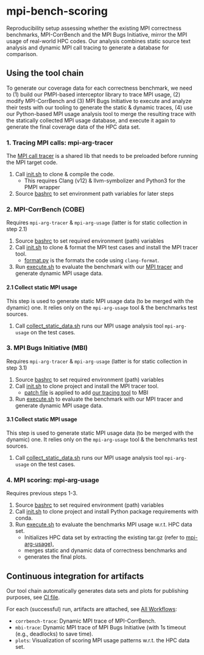 # mpi-bench-scoring

Reproducibility setup assessing whether the existing MPI correctness benchmarks, MPI-CorrBench and the MPI Bugs
Initiative, mirror the MPI usage of real-world HPC codes.
Our analysis combines static source text analysis and dynamic MPI call tracing to generate a database for comparison.

## Using the tool chain

To generate our coverage data for each correctness benchmark, we
need to (1) build our PMPI-based interceptor library to trace MPI
usage, (2) modify MPI-CorrBench and (3) MPI Bugs Initiative to execute and analyze
their tests with our tooling to generate the static & dynamic traces, (4) use our
Python-based MPI usage analysis tool to merge the resulting trace
with the statically collected MPI usage database, and execute it
again to generate the final coverage data of the HPC data set.

### 1. Tracing MPI calls: mpi-arg-tracer

The [MPI call tracer](https://github.com/ahueck/mpi-arg-trace/tree/main) is a shared lib that needs to be preloaded
before running the MPI target code.

1. Call [init.sh](mpi-arg-tracer/init.sh) to clone & compile the code.
    * This requires Clang (v12) & llvm-symbolizer and Python3 for the PMPI wrapper
2. Source [bashrc](mpi-arg-tracer/bashrc) to set environment path variables for later steps

### 2. MPI-CorrBench (COBE)

Requires `mpi-arg-tracer` & `mpi-arg-usage` (latter is for static collection in step 2.1)

1. Source [bashrc](mpi-corrbench/bashrc) to set required environment (path) variables
2. Call [init.sh](mpi-corrbench/init.sh) to clone & format the MPI test cases and install the MPI tracer tool.
    * [format.py](mpi-corrbench/format.py) is the formats the code using `clang-format`.
3. Run [execute.sh](mpi-corrbench/execute.sh) to evaluate the benchmark with
   our [MPI tracer](mpi-corrbench/tracer/2Ranks.sh) and generate dynamic MPI usage data.

#### 2.1 Collect static MPI usage

This step is used to generate static MPI usage data (to be merged with the dynamic) one.
It relies only on the `mpi-arg-usage` tool & the benchmarks test sources.

1. Call [collect_static_data.sh](mpi-corrbench/collect_static_data.sh) runs our MPI usage analysis tool `mpi-arg-usage`
   on the test cases.

### 3. MPI Bugs Initiative (MBI)

Requires `mpi-arg-tracer` & `mpi-arg-usage` (latter is for static collection in step 3.1)

1. Source [bashrc](mpi-corrbench/bashrc) to set required environment (path) variables
2. Call [init.sh](mpi-bugs-initiative/init.sh) to clone project and install the MPI tracer tool.
    * [patch file](mpi-bugs-initiative/patch/mbi-script.patch) is applied to
      add [our tracing tool](mpi-bugs-initiative/tracer/mpi_arg_tracer.py) to MBI
3. Run [execute.sh](mpi-corrbench/execute.sh) to evaluate the benchmark with our MPI tracer and generate dynamic MPI
   usage data.

#### 3.1 Collect static MPI usage

This step is used to generate static MPI usage data (to be merged with the dynamic) one.
It relies only on the `mpi-arg-usage` tool & the benchmarks test sources.

1. Call [collect_static_data.sh](mpi-bugs-initiative/collect_static_data.sh) runs our MPI usage analysis
   tool `mpi-arg-usage` on the test cases.

### 4. MPI scoring: mpi-arg-usage

Requires previous steps 1-3.

1. Source [bashrc](mpi-scoring/bashrc) to set required environment (path) variables
2. Call [init.sh](mpi-scoring/init.sh) to clone project and install Python package requirements with conda. 
3. Run [execute.sh](mpi-scoring/execute.sh) to evaluate the benchmarks MPI usage w.r.t. HPC data set.
   * Initializes HPC data set by extracting the existing tar.gz (refer to [mpi-arg-usage](https://github.com/tudasc/mpi-arg-usage/)), 
   * merges static and dynamic data of correctness benchmarks and
   * generates the final plots.

## Continuous integration for artifacts

Our tool chain automatically generates data sets and plots for publishing purposes,
see [CI file](.github/workflows/ci.yml).

For each (successful) run, artifacts are attached,
see [All Workflows](https://github.com/ahueck/mpi-bench-scoring/actions):

- `corrbench-trace`: Dynamic MPI trace of MPI-CorrBench.
- `mbi-trace`: Dynamic MPI trace of MPI Bugs Initiative (with 1s timeout (e.g., deadlocks) to save time).
- `plots`: Visualization of scoring MPI usage patterns w.r.t. the HPC data set.